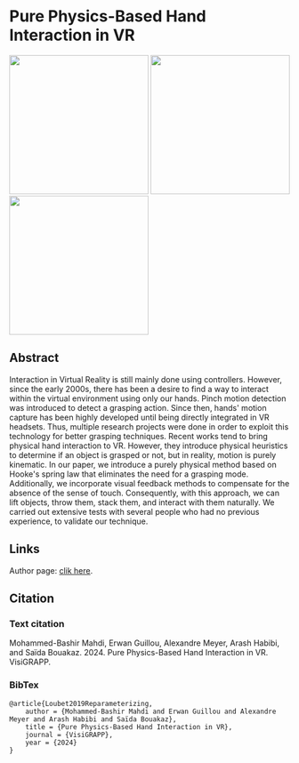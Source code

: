 # **Pure Physics-Based Hand Interaction in VR**

<!-- ![](imgs/lift2_new.png) ![](imgs/throw1_1.1.1.png) ![](imgs/throw2_1.1.2.png) -->

<!-- <style>
    #top-img{
        display: flex;
        flex-direction: row;
        justify-content: space-evenly;
    }
</style> -->

<div id="top-img" display="flex" flex-direction="row" justify-content="space-evenly">
<img src="imgs/lift2_new.png" width="250" height="auto">
<img src="imgs/throw1_1.1.1.png" width="250" height="auto">
<img src="imgs/throw2_1.1.2.png" width="250" height="auto">
</div>

## **Abstract**

Interaction in Virtual Reality is still mainly done using controllers. However, since the early 2000s, there has been a desire to find a way to interact within the virtual environment using only our hands. Pinch motion detection was introduced to detect a grasping action. Since then, hands' motion capture has been highly developed until being directly integrated in VR headsets. Thus, multiple research projects were done in order to exploit this technology for better grasping techniques. Recent works tend to bring physical hand interaction to VR. However, they introduce physical heuristics to determine if an object is grasped or not, but in reality, motion is purely kinematic. In our paper, we introduce a purely physical method based on Hooke's spring law that eliminates the need for a grasping mode. Additionally, we incorporate visual feedback methods to compensate for the absence of the sense of touch. Consequently, with this approach, we can lift objects, throw them, stack them, and interact with them naturally. We carried out extensive tests with several people who had no previous experience, to validate our technique.

## **Links**

Author page: [clik here](https://liris.cnrs.fr/page-membre/mohammed-bashir-mahdi).


## **Citation**

### Text citation

Mohammed-Bashir Mahdi, Erwan Guillou, Alexandre Meyer, Arash Habibi, and Saïda Bouakaz. 2024. Pure Physics-Based Hand Interaction in VR. VisiGRAPP.

### BibTex
```
@article{Loubet2019Reparameterizing,
    author = {Mohammed-Bashir Mahdi and Erwan Guillou and Alexandre Meyer and Arash Habibi and Saïda Bouakaz},
    title = {Pure Physics-Based Hand Interaction in VR},
    journal = {VisiGRAPP},
    year = {2024}
}
```